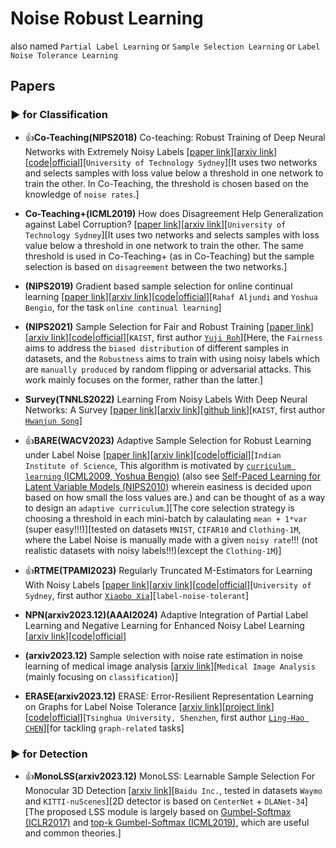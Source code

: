 # Noise Robust Learning
also named `Partial Label Learning` or `Sample Selection Learning` or `Label Noise Tolerance Learning`

## Papers

### ▶ for Classification

* 👍**Co-Teaching(NIPS2018)** Co-teaching: Robust Training of Deep Neural Networks with Extremely Noisy Labels [[paper link](https://proceedings.neurips.cc/paper_files/paper/2018/hash/a19744e268754fb0148b017647355b7b-Abstract.html)][[arxiv link](https://arxiv.org/abs/1804.06872)][[code|official](https://github.com/bhanML/Co-teaching)][`University of Technology Sydney`][It uses two networks and selects samples with loss value below a threshold in one network to train the other. In Co-Teaching, the threshold is chosen based on the knowledge of `noise rates`.]

* **Co-Teaching+(ICML2019)** How does Disagreement Help Generalization against Label Corruption? [[paper link](https://proceedings.mlr.press/v97/yu19b.html)][[arxiv link](https://arxiv.org/abs/1901.04215)][`University of Technology Sydney`][It uses two networks and selects samples with loss value below a threshold in one network to train the other. The same threshold is used in Co-Teaching+ (as in Co-Teaching) but the sample selection is based on `disagreement` between the two networks.]

* **(NIPS2019)** Gradient based sample selection for online continual learning [[paper link](https://proceedings.neurips.cc/paper_files/paper/2019/hash/e562cd9c0768d5464b64cf61da7fc6bb-Abstract.html)][[arxiv link](https://arxiv.org/abs/1903.08671)][[code|official](https://github.com/rahafaljundi/Gradient-based-Sample-Selection)][`Rahaf Aljundi` and `Yoshua Bengio`, for the task `online continual learning`]

* **(NIPS2021)** Sample Selection for Fair and Robust Training [[paper link](https://proceedings.neurips.cc/paper/2021/hash/07563a3fe3bbe7e3ba84431ad9d055af-Abstract.html)][[arxiv link](https://arxiv.org/abs/2110.14222)][[code|official](https://github.com/yuji-roh/fair-robust-selection)][`KAIST`, first author [`Yuji Roh`](https://www.yujiroh.com/)][Here, the `Fairness` aims to address the `biased distribution` of different samples in datasets, and the `Robustness` aims to train with using noisy labels which are `manually produced` by random flipping or adversarial attacks. This work mainly focuses on the former, rather than the latter.]

* **Survey(TNNLS2022)** Learning From Noisy Labels With Deep Neural Networks: A Survey [[paper link](https://ieeexplore.ieee.org/abstract/document/9729424)][[arxiv link](https://arxiv.org/abs/2007.08199)][[github link](https://github.com/songhwanjun/Awesome-Noisy-Labels)][`KAIST`, first author [`Hwanjun Song`](https://songhwanjun.github.io/)]

* 👍**BARE(WACV2023)** Adaptive Sample Selection for Robust Learning under Label Noise [[paper link](https://openaccess.thecvf.com/content/WACV2023/html/Patel_Adaptive_Sample_Selection_for_Robust_Learning_Under_Label_Noise_WACV_2023_paper.html)][[arxiv link](https://arxiv.org/abs/2106.15292)][[code|official](https://github.com/dbp1994/bare-wacv-2023)][`Indian Institute of Science`, This algorithm is motivated
by [`curriculum learning` (ICML2009, Yoshua Bengio)](https://dl.acm.org/doi/abs/10.1145/1553374.1553380) (also see [Self-Paced Learning for Latent Variable Models (NIPS2010)](https://proceedings.neurips.cc/paper/2010/hash/e57c6b956a6521b28495f2886ca0977a-Abstract.html) wherein easiness is decided upon based on how small the loss values are.) and can be thought of as a way to design an `adaptive curriculum`.][The core selection strategy is choosing a threshold in each mini-batch by calaulating `mean + 1*var` (super easy!!!)][tested on datasets `MNIST`, `CIFAR10` and `Clothing-1M`, where the Label Noise is manually made with a given `noisy rate`!!! (not realistic datasets with noisy labels!!!)(except the `Clothing-1M`)]

* 👍**RTME(TPAMI2023)** Regularly Truncated M-Estimators for Learning With Noisy Labels [[paper link](https://ieeexplore.ieee.org/document/10375792)][[arxiv link](https://arxiv.org/abs/2309.00894)][[code|official](https://github.com/xiaoboxia/RTM_LNL)][`University of Sydney`, first author [`Xiaobo Xia`](https://xiaoboxia.github.io/)][`label-noise-tolerant`]

* **NPN(arxiv2023.12)(AAAI2024)** Adaptive Integration of Partial Label Learning and Negative Learning for Enhanced Noisy Label Learning [[arxiv link](https://arxiv.org/abs/2312.09505)][[code|official](https://github.com/NUST-Machine-Intelligence-Laboratory/NPN)]

* **(arxiv2023.12)** Sample selection with noise rate estimation in noise learning of medical image analysis [[arxiv link](https://arxiv.org/abs/2312.15233)][`Medical Image Analysis` (mainly focusing on `classification`)]

* **ERASE(arxiv2023.12)** ERASE: Error-Resilient Representation Learning on Graphs for Label Noise Tolerance [[arxiv link](https://arxiv.org/abs/2312.08852)][[project link](https://eraseai.github.io/ERASE-page/)][[code|official](https://github.com/eraseai/erase)][`Tsinghua University, Shenzhen`, first author [`Ling-Hao CHEN`](https://lhchen.top/)][for tackling `graph-related` tasks]


### ▶ for Detection

* 👍**MonoLSS(arxiv2023.12)** MonoLSS: Learnable Sample Selection For Monocular 3D Detection [[arxiv link](https://arxiv.org/abs/2312.14474)][`Baidu Inc.`, tested in datasets `Waymo` and `KITTI-nuScenes`][2D detector is based on `CenterNet` + `DLANet-34`][The proposed LSS module is largely based on [Gumbel-Softmax (ICLR2017)](https://openreview.net/forum?id=rkE3y85ee) and [top-k Gumbel-Softmax (ICML2019)](https://proceedings.mlr.press/v97/kool19a.html), which are useful and common theories.]

